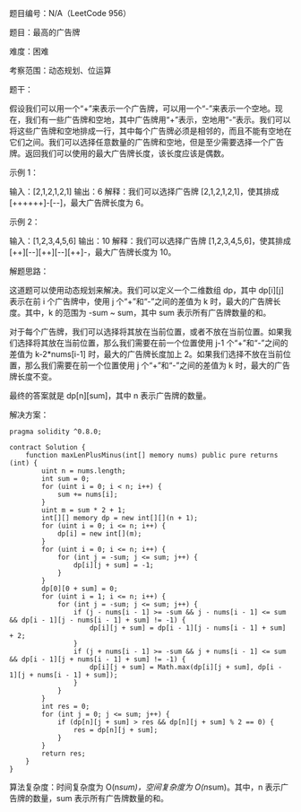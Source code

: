 题目编号：N/A（LeetCode 956）

题目：最高的广告牌

难度：困难

考察范围：动态规划、位运算

题干：

假设我们可以用一个“+”来表示一个广告牌，可以用一个“-”来表示一个空地。现在，我们有一些广告牌和空地，其中广告牌用“+”表示，空地用“-”表示。我们可以将这些广告牌和空地排成一行，其中每个广告牌必须是相邻的，而且不能有空地在它们之间。我们可以选择任意数量的广告牌和空地，但是至少需要选择一个广告牌。返回我们可以使用的最大广告牌长度，该长度应该是偶数。

示例 1：

输入：[2,1,2,1,2,1]
输出：6
解释：我们可以选择广告牌 [2,1,2,1,2,1]，使其排成 [++++++]-[--]，最大广告牌长度为 6。

示例 2：

输入：[1,2,3,4,5,6]
输出：10
解释：我们可以选择广告牌 [1,2,3,4,5,6]，使其排成 [++][--][++][--][++]-，最大广告牌长度为 10。

解题思路：

这道题可以使用动态规划来解决。我们可以定义一个二维数组 dp，其中 dp[i][j] 表示在前 i 个广告牌中，使用 j 个“+”和“-”之间的差值为 k 时，最大的广告牌长度。其中，k 的范围为 -sum ~ sum，其中 sum 表示所有广告牌数量的和。

对于每个广告牌，我们可以选择将其放在当前位置，或者不放在当前位置。如果我们选择将其放在当前位置，那么我们需要在前一个位置使用 j-1 个“+”和“-”之间的差值为 k-2*nums[i-1] 时，最大的广告牌长度加上 2。如果我们选择不放在当前位置，那么我们需要在前一个位置使用 j 个“+”和“-”之间的差值为 k 时，最大的广告牌长度不变。

最终的答案就是 dp[n][sum]，其中 n 表示广告牌的数量。

解决方案：

```solidity
pragma solidity ^0.8.0;

contract Solution {
    function maxLenPlusMinus(int[] memory nums) public pure returns (int) {
        uint n = nums.length;
        int sum = 0;
        for (uint i = 0; i < n; i++) {
            sum += nums[i];
        }
        uint m = sum * 2 + 1;
        int[][] memory dp = new int[][](n + 1);
        for (uint i = 0; i <= n; i++) {
            dp[i] = new int[](m);
        }
        for (uint i = 0; i <= n; i++) {
            for (int j = -sum; j <= sum; j++) {
                dp[i][j + sum] = -1;
            }
        }
        dp[0][0 + sum] = 0;
        for (uint i = 1; i <= n; i++) {
            for (int j = -sum; j <= sum; j++) {
                if (j - nums[i - 1] >= -sum && j - nums[i - 1] <= sum && dp[i - 1][j - nums[i - 1] + sum] != -1) {
                    dp[i][j + sum] = dp[i - 1][j - nums[i - 1] + sum] + 2;
                }
                if (j + nums[i - 1] >= -sum && j + nums[i - 1] <= sum && dp[i - 1][j + nums[i - 1] + sum] != -1) {
                    dp[i][j + sum] = Math.max(dp[i][j + sum], dp[i - 1][j + nums[i - 1] + sum]);
                }
            }
        }
        int res = 0;
        for (int j = 0; j <= sum; j++) {
            if (dp[n][j + sum] > res && dp[n][j + sum] % 2 == 0) {
                res = dp[n][j + sum];
            }
        }
        return res;
    }
}
```

算法复杂度：时间复杂度为 O(n*sum)，空间复杂度为 O(n*sum)。其中，n 表示广告牌的数量，sum 表示所有广告牌数量的和。